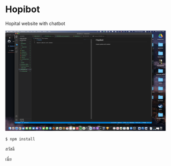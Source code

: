 # Hopibot 

Hopital website with chatbot 

![](assets/testing.png)

<!-- How to write README 
How to หาอ่าน syntax
Sample
-->

```bash
$ npm install
```
สวัสดี

เนี่ย